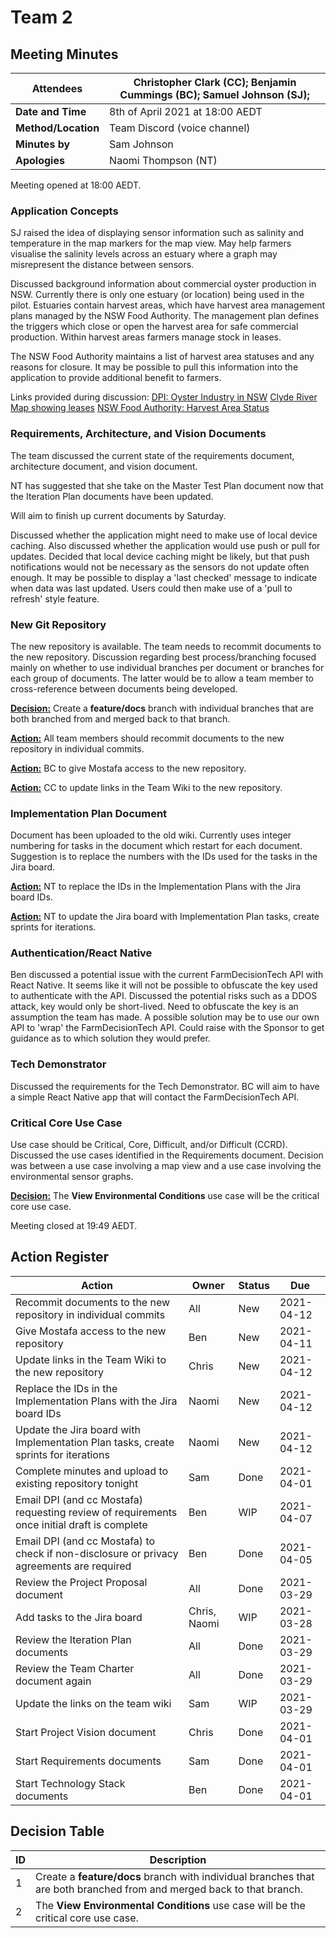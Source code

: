 # Team 2 

## Meeting Minutes

| **Attendees**       | Christopher Clark (CC); Benjamin Cummings (BC); Samuel Johnson (SJ); |
| ------------------- | ------------------------------------------------------------ |
| **Date and Time**   | 8th of April 2021 at 18:00 AEDT                              |
| **Method/Location** | Team Discord (voice channel)                                 |
| **Minutes by**      | Sam Johnson                                                  |
| **Apologies**       | Naomi Thompson (NT)                                          |

Meeting opened at 18:00 AEDT.

### Application Concepts

SJ raised the idea of displaying sensor information such as salinity and temperature in the map markers for the map view. May help farmers visualise the salinity levels across an estuary where a graph may misrepresent the distance between sensors.

Discussed background information about commercial oyster production in NSW. Currently there is only one estuary (or location) being used in the pilot. Estuaries contain harvest areas, which have harvest area management plans managed by the NSW Food Authority. The management plan defines the triggers which close or open the harvest area for safe commercial production. Within harvest areas farmers manage stock in leases. 

The NSW Food Authority maintains a list of harvest area statuses and any reasons for closure. It may be possible to pull this information into the application to provide additional benefit to farmers.

Links provided during discussion:
[DPI: Oyster Industry in NSW](https://www.dpi.nsw.gov.au/fishing/aquaculture/publications/oysters/oyster-industry-in-nsw)
[Clyde River Map showing leases](https://www.dpi.nsw.gov.au/__data/assets/pdf_file/0006/638259/OISAS2014_Clyde-River.PDF)
[NSW Food Authority: Harvest Area Status](https://www.foodauthority.nsw.gov.au/industry/shellfish/status)

### Requirements, Architecture, and Vision Documents

The team discussed the current state of the requirements document, architecture document, and vision document. 

NT has suggested that she take on the Master Test Plan document now that the Iteration Plan documents have been updated.

Will aim to finish up current documents by Saturday.

Discussed whether the application might need to make use of local device caching. Also discussed whether the application would use push or pull for updates. Decided that local device caching might be likely, but that push notifications would not be necessary as the sensors do not update often enough. It may be possible to display a 'last checked' message to indicate when data was last updated. Users could then make use of a 'pull to refresh' style feature.

### New Git Repository

The new repository is available. The team needs to recommit documents to the new repository. Discussion regarding best process/branching focused mainly on whether to use individual branches per document or branches for each group of documents. The latter would be to allow a team member to cross-reference between documents  being developed.

[**Decision:**](#Decision-Table) Create a **feature/docs** branch with individual branches that are both branched from and merged back to that branch.

[**Action:**](#Action-Register) All team members should recommit documents to the new repository in individual commits.

[**Action:**](#Action-Register) BC to give Mostafa access to the new repository.

[**Action:**](#Action-Register) CC to update links in the Team Wiki to the new repository.

### Implementation Plan Document

Document has been uploaded to the old wiki. Currently uses integer numbering for tasks in the document which restart for each document. Suggestion is to replace the numbers with the IDs used for the tasks in the Jira board.

[**Action:**](#Action-Register) NT to replace the IDs in the Implementation Plans with the Jira board IDs.

[**Action:**](#Action-Register) NT to update the Jira board with Implementation Plan tasks, create sprints for iterations.

### Authentication/React Native

Ben discussed a potential issue with the current FarmDecisionTech API with React Native. It seems like it will not be possible to obfuscate the key used to authenticate with the API. Discussed the potential risks such as a DDOS attack, key would only be short-lived. Need to obfuscate the key is an assumption the team has made. A possible solution may be to use our own API to 'wrap' the FarmDecisionTech API. Could raise with the Sponsor to get guidance as to which solution they would prefer.

### Tech Demonstrator

Discussed the requirements for the Tech Demonstrator. BC will aim to have a simple React Native app that will contact the FarmDecisionTech API.

### Critical Core Use Case

Use case should be Critical, Core, Difficult, and/or Difficult (CCRD). Discussed the use cases identified in the Requirements document. Decision was between a use case involving a map view and a use case involving the environmental sensor graphs.

[**Decision:**](#Decision-Table) The **View Environmental Conditions** use case will be the critical core use case.

Meeting closed at 19:49 AEDT.

## Action Register

| Action                                                       | Owner        | Status | Due        |
| ------------------------------------------------------------ | ------------ | ------ | ---------- |
| Recommit documents to the new repository in individual commits | All          | New    | 2021-04-12 |
| Give Mostafa access to the new repository                    | Ben          | New    | 2021-04-11 |
| Update links in the Team Wiki to the new repository          | Chris        | New    | 2021-04-12 |
| Replace the IDs in the Implementation Plans with the Jira board IDs | Naomi        | New    | 2021-04-12 |
| Update the Jira board with Implementation Plan tasks, create sprints for iterations | Naomi        | New    | 2021-04-12 |
| Complete minutes and upload to existing repository tonight   | Sam          | Done   | 2021-04-01 |
| Email DPI (and cc Mostafa) requesting review of requirements once initial draft is complete | Ben          | WIP    | 2021-04-07 |
| Email DPI (and cc Mostafa) to check if non-disclosure or privacy agreements are required | Ben          | Done   | 2021-04-05 |
| Review the Project Proposal document                         | All          | Done   | 2021-03-29 |
| Add tasks to the Jira board                                  | Chris, Naomi | WIP    | 2021-03-28 |
| Review the Iteration Plan documents                          | All          | Done   | 2021-03-29 |
| Review the Team Charter document again                       | All          | Done   | 2021-03-29 |
| Update the links on the team wiki                            | Sam          | WIP    | 2021-03-29 |
| Start Project Vision document                                | Chris        | Done   | 2021-04-01 |
| Start Requirements documents                                 | Sam          | Done   | 2021-04-01 |
| Start Technology Stack documents                             | Ben          | Done   | 2021-04-01 |



## Decision Table

| ID   | Description                                                  |
| ---- | ------------------------------------------------------------ |
| 1    | Create a **feature/docs** branch with individual branches that are both branched from and merged back to that branch. |
| 2    | The **View Environmental Conditions** use case will be the critical core use case. |


